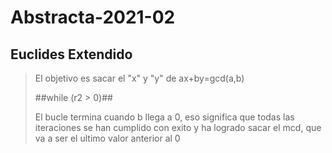 # Abstracta-2021-02
## Euclides Extendido
> El objetivo es sacar el "x" y "y" de ax+by=gcd(a,b)
> 
> ##while (r2 > 0)##
>
>El bucle termina cuando b llega a 0, eso significa que todas las iteraciones se han cumplido con exito y ha logrado sacar el mcd, que va a ser el ultimo valor anterior al 0
